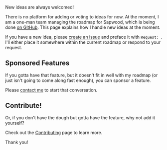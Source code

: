 New ideas are always welcomed!

There is no platform for adding or voting to ideas for now. At the moment, I am a one-man team managing the roadmap for Sapwood, which is being done [on GitHub](https://github.com/rocktree/sapwood/issues). This page explains how I handle new ideas at the moment.

If you have a new idea, please [create an issue](https://github.com/rocktree/sapwood/issues/new) and preface it with `Request: `. I'll either place it somewhere within the current roadmap or respond to your request.

Sponsored Features
--------------------

If you gotta have that feature, but it doesn't fit in well with my roadmap (or just isn't going to come along fast enough), you can sponsor a feature.

Please [contact me](mailto:sean@rocktree.us) to start that conversation.

Contribute!
--------------------

Or, if you don't have the dough but gotta have the feature, why not add it yourself?

Check out the [Contributing](/contributing) page to learn more.

Thank you!
